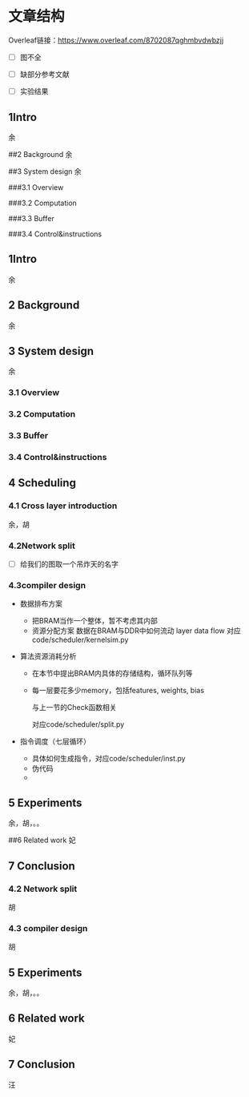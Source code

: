 
# 文章结构

Overleaf链接：https://www.overleaf.com/8702087qghmbvdwbzjj

-[ ] 图不全


-[ ] 缺部分参考文献
-[ ] 实验结果

## 1Intro

余

##2 Background
余

##3 System design
余

###3.1 Overview

###3.2 Computation

###3.3 Buffer

###3.4 Control&instructions
## 1Intro
余
## 2 Background
余
## 3 System design
余
### 3.1 Overview
### 3.2 Computation
### 3.3 Buffer
### 3.4 Control&instructions


## 4 Scheduling
### 4.1 Cross layer introduction
余，胡


### 4.2Network split

- [ ] 给我们的图取一个吊炸天的名字

### 4.3compiler design

- 数据排布方案

  - 把BRAM当作一个整体，暂不考虑其内部
  - 资源分配方案
    数据在BRAM与DDR中如何流动
    layer data flow
    对应code/scheduler/kernelsim.py

- 算法资源消耗分析

  - 在本节中提出BRAM内具体的存储结构，循环队列等

  - 每一层要花多少memory，包括features, weights, bias

    与上一节的Check函数相关

    对应code/scheduler/split.py

- 指令调度（七层循环）

  - 具体如何生成指令，对应code/scheduler/inst.py
  - 伪代码
  - ​

## 5 Experiments

余，胡，。。

##6 Related work
妃

## 7 Conclusion



### 4.2 Network split
胡
### 4.3 compiler design
胡
## 5 Experiments
余，胡，。。
## 6 Related work
妃
## 7 Conclusion

汪

